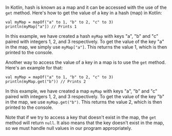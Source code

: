 In Kotlin, hash is known as a map and it can be accessed with the use of the `get` method. Here's how to get the value of a key in a hash (map) in Kotlin:

```
val myMap = mapOf("a" to 1, "b" to 2, "c" to 3)
println(myMap["a"]) // Prints 1
```

In this example, we have created a hash `myMap` with keys "a", "b" and "c" paired with integers 1, 2, and 3 respectively. To get the value of the key "a" in the map, we simply use `myMap["a"]`. This returns the value 1, which is then printed to the console.

Another way to access the value of a key in a map is to use the `get` method. Here's an example for that:

```
val myMap = mapOf("a" to 1, "b" to 2, "c" to 3)
println(myMap.get("b")) // Prints 2
```

In this example, we have created a map `myMap` with keys "a", "b" and "c" paired with integers 1, 2, and 3 respectively. To get the value of the key "b" in the map, we use `myMap.get("b")`. This returns the value 2, which is then printed to the console. 

Note that if we try to access a key that doesn't exist in the map, the `get` method will return `null`. It also means that the key doesn't exist in the map, so we must handle null values in our program appropriately.